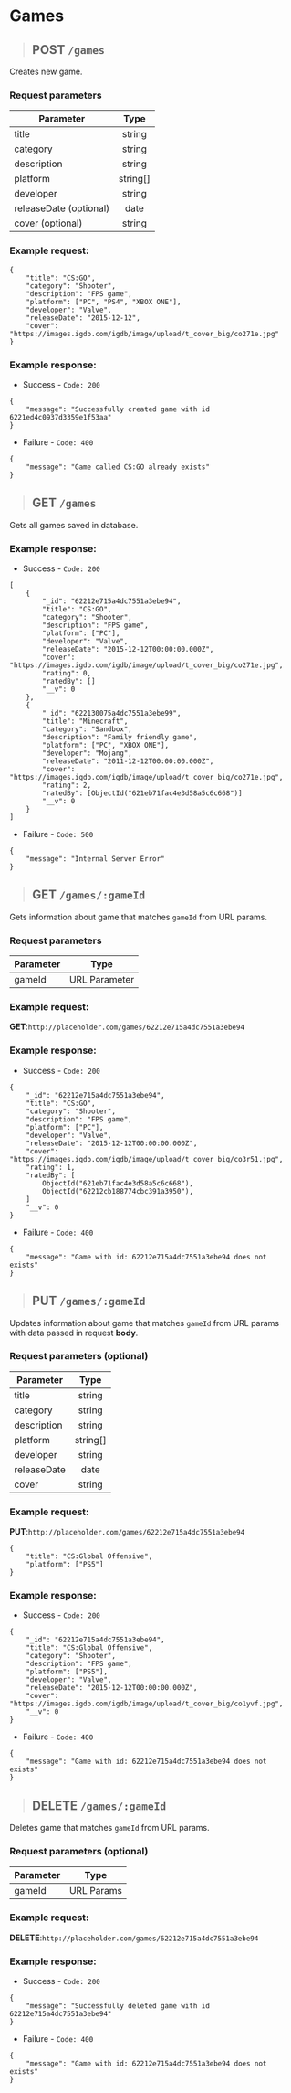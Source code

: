# Games

> ## **POST** `/games`

Creates new game.

### **Request parameters**

| Parameter              |   Type   |
| ---------------------- | :------: |
| title                  |  string  |
| category               |  string  |
| description            |  string  |
| platform               | string[] |
| developer              |  string  |
| releaseDate (optional) |   date   |
| cover (optional)       |  string  |

### Example request:

```
{
	"title": "CS:GO",
	"category": "Shooter",
	"description": "FPS game",
	"platform": ["PC", "PS4", "XBOX ONE"],
	"developer": "Valve",
	"releaseDate": "2015-12-12",
	"cover": "https://images.igdb.com/igdb/image/upload/t_cover_big/co271e.jpg"
}
```

### Example response:

- Success - `Code: 200`

```
{
	"message": "Successfully created game with id 6221ed4c0937d3359e1f53aa"
}
```

- Failure - `Code: 400`

```
{
	"message": "Game called CS:GO already exists"
}
```

> ## **GET** `/games`

Gets all games saved in database.

### Example response:

- Success - `Code: 200`

```
[
	{
		"_id": "62212e715a4dc7551a3ebe94",
		"title": "CS:GO",
		"category": "Shooter",
		"description": "FPS game",
		"platform": ["PC"],
		"developer": "Valve",
		"releaseDate": "2015-12-12T00:00:00.000Z",
		"cover": "https://images.igdb.com/igdb/image/upload/t_cover_big/co271e.jpg",
		"rating": 0,
		"ratedBy": []
		"__v": 0
	},
	{
		"_id": "622130075a4dc7551a3ebe99",
		"title": "Minecraft",
		"category": "Sandbox",
		"description": "Family friendly game",
		"platform": ["PC", "XBOX ONE"],
		"developer": "Mojang",
		"releaseDate": "2011-12-12T00:00:00.000Z",
		"cover": "https://images.igdb.com/igdb/image/upload/t_cover_big/co271e.jpg",
		"rating": 2,
		"ratedBy": [ObjectId("621eb71fac4e3d58a5c6c668")]
		"__v": 0
	}
]
```

- Failure - `Code: 500`

```
{
	"message": "Internal Server Error"
}
```

> ## **GET** `/games/:gameId`

Gets information about game that matches `gameId` from URL params.

### **Request parameters**

| Parameter |     Type      |
| --------- | :-----------: |
| gameId    | URL Parameter |

### Example request:

**GET**:`http://placeholder.com/games/62212e715a4dc7551a3ebe94`

### Example response:

- Success - `Code: 200`

```
{
	"_id": "62212e715a4dc7551a3ebe94",
	"title": "CS:GO",
	"category": "Shooter",
	"description": "FPS game",
	"platform": ["PC"],
	"developer": "Valve",
	"releaseDate": "2015-12-12T00:00:00.000Z",
	"cover": "https://images.igdb.com/igdb/image/upload/t_cover_big/co3r51.jpg",
	"rating": 1,
	"ratedBy": [
		ObjectId("621eb71fac4e3d58a5c6c668"),
		ObjectId("62212cb188774cbc391a3950"),
	]
	"__v": 0
}
```

- Failure - `Code: 400`

```
{
	"message": "Game with id: 62212e715a4dc7551a3ebe94 does not exists"
}
```

> ## **PUT** `/games/:gameId`

Updates information about game that matches `gameId` from URL params with data passed in request **body**.

### **Request parameters (optional)**

| Parameter   |   Type   |
| ----------- | :------: |
| title       |  string  |
| category    |  string  |
| description |  string  |
| platform    | string[] |
| developer   |  string  |
| releaseDate |   date   |
| cover       |  string  |

### Example request:

**PUT**:`http://placeholder.com/games/62212e715a4dc7551a3ebe94`

```
{
    "title": "CS:Global Offensive",
    "platform": ["PS5"]
}
```

### Example response:

- Success - `Code: 200`

```
{
	"_id": "62212e715a4dc7551a3ebe94",
	"title": "CS:Global Offensive",
	"category": "Shooter",
	"description": "FPS game",
	"platform": ["PS5"],
	"developer": "Valve",
	"releaseDate": "2015-12-12T00:00:00.000Z",
	"cover": "https://images.igdb.com/igdb/image/upload/t_cover_big/co1yvf.jpg",
	"__v": 0
}
```

- Failure - `Code: 400`

```
{
	"message": "Game with id: 62212e715a4dc7551a3ebe94 does not exists"
}
```

> ## **DELETE** `/games/:gameId`

Deletes game that matches `gameId` from URL params.

### **Request parameters (optional)**

| Parameter |    Type    |
| --------- | :--------: |
| gameId    | URL Params |

### Example request:

**DELETE**:`http://placeholder.com/games/62212e715a4dc7551a3ebe94`

### Example response:

- Success - `Code: 200`

```
{
	"message": "Successfully deleted game with id 62212e715a4dc7551a3ebe94"
}
```

- Failure - `Code: 400`

```
{
	"message": "Game with id: 62212e715a4dc7551a3ebe94 does not exists"
}
```
